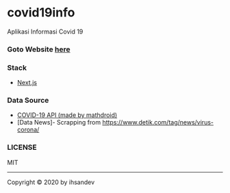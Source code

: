 # covid19info
Aplikasi Informasi Covid 19

### Goto Website [here](https://covid-ku.now.sh)

### Stack
- [Next.js](https://nextjs.org/)

### Data Source
- [COVID-19 API (made by mathdroid)](https://github.com/mathdroid/covid-19-api)
- [Data News]- Scrapping from https://www.detik.com/tag/news/virus-corona/

### LICENSE
MIT

---

Copyright © 2020 by ihsandev
